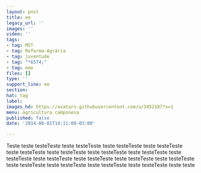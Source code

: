 ```yaml
---
layout: post
title: ee
legacy_url: ''
images: ''
video: ''
tags:
- tag: MST
- tag: Reforma-Agrária
- tag: juventude
- tag: "*6574;"
- tag: eee
files: []
type: ''
support_line: ee
section: 
hat: tag
label: 
images_hd: https://avatars.githubusercontent.com/u/3452187?v=1
menu: agricultura camponesa
published: false
date: '2014-08-01T14:11:00-03:00'

---
```

<p>Teste teste testeTeste teste testeTeste teste testeTeste teste testeTeste teste testeTeste teste testeTeste teste testeTeste teste testeTeste teste testeTeste teste testeTeste teste testeTeste teste testeTeste teste testeTeste teste testeTeste teste testeTeste teste testeTeste teste testeTeste teste teste</p>
